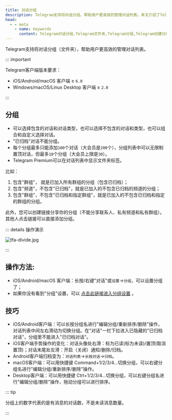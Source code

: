```yaml
---
title: 对话分组
description: Telegram支持将对话分组，帮助用户更高效的管理对话列表。本文介绍了Telegram如何设置对话分组，以及对话分组的一些操作技巧。
head:
  - - meta
    - name: keywords
      content: Telegram对话分组,Telegram文件夹,Telegram分组,Telegram创建分组,TG对话分组,TG文件夹,TG分组,TG创建分组,电报对话分组,电报文件夹,电报分组,电报创建分组
---
```


Telegram支持将对话分组（文件夹），帮助用户更高效的管理对话列表。

::: important

Telegram客户端版本要求：

- iOS/Android/macOS 客户端 ≥ `6.0`
- Windows/macOS/Linux Desktop 客户端 ≥ `2.0`

:::

## 分组

- 可以选择包含的对话和对话类型，也可以选择不包含的对话和类型，也可以组合和自定义选择对话。
-  "已归档"对话不能分组。
- 每个分组最多只能添加`100`个对话（大会员是`200`个），分组列表中可以无限制置顶对话，但最多`10`个分组（大会员上限是`30`）。
- Telegram Premium可以在对话列表中显示文件夹标签。

比如：

1. 包含"群组"， 就是已加入所有群组的分组（包含已归档）；
2. 包含"频道"，不包含"已归档"，就是已加入的不包含已归档的频道的分组；
3. 包含"群组"，不包含"已归档和指定群组"，就是已加入的不包含已归档和指定的群组的分组。

此外，您可以创建链接分享你的分组（不能分享联系人、私有频道和私有群组）。其他人点击链接可以直接添加分组。

::: details 操作演示

![tfa-divide.jpg](https://cdn.jsdelivr.net/gh/tgwiki/images/tfa/folder.jpg)

:::

## 操作方法:
- iOS/Android/macOS 客户端：长按/右键"对话"或`设置`->`分组`，可以设置分组了；
- 如果你没有看到"分组"设置，可以 [点击此链接进入分组设置](tg://settings/folders) 。

## 技巧

- iOS/Android客户端：可以长按分组名进行"编辑分组/重新排序/删除"操作，对话列表中间左右滑动为切换分组。在"对话"一栏下拉进入已隐藏的"已归档对话"，分组里不能进入"已归档对话"。
- iOS客户端手势操作的变化：对话头像处右滑：标为已读(标为未读)/置顶(取消置顶)；对话末尾处左滑：开启（关闭）通知/删除/归档。
- Android客户端归档变为：`对话列表`->`长按对话`->`归档`。
- macOS客户端：可以用快捷键 Command+1/2/3/4...切换分组，可以右键分组名进行"编辑分组/重新排序/删除"操作。
- Desktop客户端：可以用快捷键 Ctrl+1/2/3/4...切换分组，可以右键分组名进行"编辑分组/删除"操作，拖动分组可以进行排序。

::: tip

分组上的数字代表的是有消息的对话数，不是未读消息数量。

:::